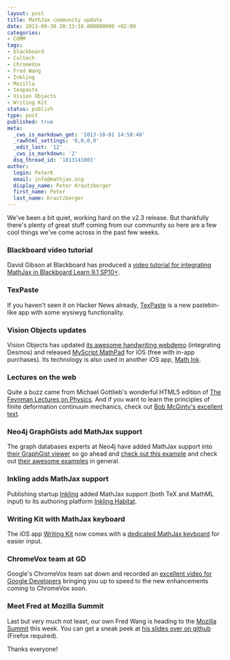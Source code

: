 ```yaml
---
layout: post
title: MathJax community update
date: 2013-09-30 20:33:18.000000000 +02:00
categories:
- COMM
tags:
- blackboard
- Caltech
- ChromeVox
- Fred Wang
- Inkling
- Mozilla
- texpaste
- Vision Objects
- Writing Kit
status: publish
type: post
published: true
meta:
  _cws_is_markdown_gmt: '2013-10-01 14:58:40'
  _rawhtml_settings: '0,0,0,0'
  _edit_last: '12'
  _cws_is_markdown: '2'
  dsq_thread_id: '1813141003'
author:
  login: PeterK
  email: info@mathjax.org
  display_name: Peter Krautzberger
  first_name: Peter
  last_name: Krautzberger
---
```


We've been a bit quiet, working hard on the v2.3 release. But thankfully there's plenty of great stuff coming from our community so here are a few cool things we've come across in the past few weeks.

### Blackboard video tutorial

David Gibson at Blackboard has produced a [video tutorial for integrating MathJax in Blackboard Learn 9.1 SP10+](https://www.youtube.com/watch?v=tPKK-7U6PMU&amp;feature=youtu.be).

### TexPaste

If you haven't seen it on Hacker News already, [TexPaste](http://www.texpaste.com/) is a new pastebin-like app with some wysiwyg functionality.

### Vision Objects updates

Vision Objects has updated [its awesome handwriting webdemo](http://webdemo.myscript.com/#/demo/equation) (integrating Desmos) and released [MyScript MathPad](https://itunes.apple.com/app/myscript-mathpad/id674996719) for iOS (free with in-app purchases). Its technology is also used in another iOS app, [Math Ink](https://itunes.apple.com/us/app/math-ink/id596393352).

### Lectures on the web

Quite a buzz came from Michael Gottlieb's wonderful HTML5 edition of [The Feynman Lectures on Physics](http://www.feynmanlectures.caltech.edu/). And if you want to learn the principles of finite deformation continuum mechanics, check out [Bob McGinty's excellent text](http://www.continuummechanics.org/cm/index.html).

### Neo4j GraphGists add MathJax support

The graph databases experts at Neo4j have added MathJax support into [their GraphGist viewer](http://gist.neo4j.org/) so go ahead and [check out this example](http://gist.neo4j.org/?6725918) and check out [their awesome examples](https://github.com/neo4j-contrib/graphgist/wiki#examples) in general.

### Inkling adds MathJax support

Publishing startup [Inkling](http://www.inkling.com) added MathJax support (both TeX and MathML input) to its authoring platform [Inkling Habitat](https://www.inkling.com/habitat/).

### Writing Kit with MathJax keyboard

The iOS app [Writing Kit](https://itunes.apple.com/us/app/writing-kit-research-write/id426208994?mt=8) now comes with a [dedicated MathJax keyboard](https://twitter.com/writingkit/status/380505820263227394) for easier input.

### ChromeVox team at GD

Google's ChromeVox team sat down and recorded an [excellent video for Google Developers](https://developers.google.com/live/shows/5881057312243712) bringing you up to speed to the new enhancements coming to ChromeVox soon.

### Meet Fred at Mozilla Summit

Last but very much not least, our own Fred Wang is heading to the [Mozilla Summit](https://wiki.mozilla.org/Summit2013) this week. You can get a sneak peek at [his slides over on github](http://fred-wang.github.io/MozSummitMathML/) (Firefox required).

Thanks everyone!
